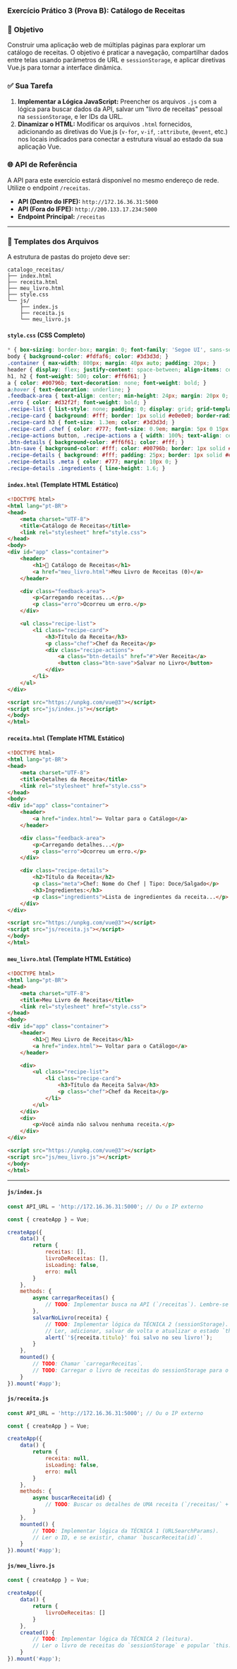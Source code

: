 ### Exercício Prático 3 (Prova B): Catálogo de Receitas

### 🎯 **Objetivo**

Construir uma aplicação web de múltiplas páginas para explorar um catálogo de receitas. O objetivo é praticar a navegação, compartilhar dados entre telas usando parâmetros de URL e `sessionStorage`, e aplicar diretivas Vue.js para tornar a interface dinâmica.

### ✅ **Sua Tarefa**

1.  **Implementar a Lógica JavaScript:** Preencher os arquivos `.js` com a lógica para buscar dados da API, salvar um "livro de receitas" pessoal na `sessionStorage`, e ler IDs da URL.
2.  **Dinamizar o HTML:** Modificar os arquivos `.html` fornecidos, adicionando as diretivas do Vue.js (`v-for`, `v-if`, `:attribute`, `@event`, etc.) nos locais indicados para conectar a estrutura visual ao estado da sua aplicação Vue.

### 🌐 **API de Referência**

A API para este exercício estará disponível no mesmo endereço de rede. Utilize o endpoint `/receitas`.

* **API (Dentro do IFPE):** `http://172.16.36.31:5000`
* **API (Fora do IFPE):** `http://200.133.17.234:5000`
* **Endpoint Principal:** `/receitas`

-----

### 📂 Templates dos Arquivos

A estrutura de pastas do projeto deve ser:

```
catalogo_receitas/
├── index.html
├── receita.html
├── meu_livro.html
├── style.css
└── js/
    ├── index.js
    ├── receita.js
    └── meu_livro.js
```

#### **`style.css`** (CSS Completo)

```css
* { box-sizing: border-box; margin: 0; font-family: 'Segoe UI', sans-serif; }
body { background-color: #fdfaf6; color: #3d3d3d; }
.container { max-width: 800px; margin: 40px auto; padding: 20px; }
header { display: flex; justify-content: space-between; align-items: center; padding-bottom: 20px; border-bottom: 1px solid #e0e0e0; margin-bottom: 20px; }
h1, h2 { font-weight: 500; color: #ff6f61; }
a { color: #00796b; text-decoration: none; font-weight: bold; }
a:hover { text-decoration: underline; }
.feedback-area { text-align: center; min-height: 24px; margin: 20px 0; font-style: italic; color: #888; }
.erro { color: #d32f2f; font-weight: bold; }
.recipe-list { list-style: none; padding: 0; display: grid; grid-template-columns: repeat(auto-fill, minmax(250px, 1fr)); gap: 20px; }
.recipe-card { background: #fff; border: 1px solid #e0e0e0; border-radius: 8px; box-shadow: 0 2px 5px rgba(0,0,0,0.05); padding: 20px; }
.recipe-card h3 { font-size: 1.3em; color: #3d3d3d; }
.recipe-card .chef { color: #777; font-size: 0.9em; margin: 5px 0 15px; }
.recipe-actions button, .recipe-actions a { width: 100%; text-align: center; padding: 10px 0; margin-top: 5px; border-radius: 4px; cursor: pointer; font-weight: bold; border: none; font-size: 14px; }
.btn-details { background-color: #ff6f61; color: #fff; }
.btn-save { background-color: #fff; color: #00796b; border: 1px solid #00796b; }
.recipe-details { background: #fff; padding: 25px; border: 1px solid #e0e0e0; border-radius: 8px; }
.recipe-details .meta { color: #777; margin: 10px 0; }
.recipe-details .ingredients { line-height: 1.6; }
```

#### **`index.html`** (Template HTML Estático)

```html
<!DOCTYPE html>
<html lang="pt-BR">
<head>
    <meta charset="UTF-8">
    <title>Catálogo de Receitas</title>
    <link rel="stylesheet" href="style.css">
</head>
<body>
<div id="app" class="container">
    <header>
        <h1>🍳 Catálogo de Receitas</h1>
        <a href="meu_livro.html">Meu Livro de Receitas (0)</a>
    </header>

    <div class="feedback-area">
        <p>Carregando receitas...</p>
        <p class="erro">Ocorreu um erro.</p>
    </div>

    <ul class="recipe-list">
        <li class="recipe-card">
            <h3>Título da Receita</h3>
            <p class="chef">Chef da Receita</p>
            <div class="recipe-actions">
                <a class="btn-details" href="#">Ver Receita</a>
                <button class="btn-save">Salvar no Livro</button>
            </div>
        </li>
    </ul>
</div>

<script src="https://unpkg.com/vue@3"></script>
<script src="js/index.js"></script>
</body>
</html>
```

#### **`receita.html`** (Template HTML Estático)

```html
<!DOCTYPE html>
<html lang="pt-BR">
<head>
    <meta charset="UTF-8">
    <title>Detalhes da Receita</title>
    <link rel="stylesheet" href="style.css">
</head>
<body>
<div id="app" class="container">
    <header>
        <a href="index.html">← Voltar para o Catálogo</a>
    </header>

    <div class="feedback-area">
        <p>Carregando detalhes...</p>
        <p class="erro">Ocorreu um erro.</p>
    </div>

    <div class="recipe-details">
        <h2>Título da Receita</h2>
        <p class="meta">Chef: Nome do Chef | Tipo: Doce/Salgado</p>
        <h3>Ingredientes:</h3>
        <p class="ingredients">Lista de ingredientes da receita...</p>
    </div>
</div>

<script src="https://unpkg.com/vue@3"></script>
<script src="js/receita.js"></script>
</body>
</html>
```

#### **`meu_livro.html`** (Template HTML Estático)

```html
<!DOCTYPE html>
<html lang="pt-BR">
<head>
    <meta charset="UTF-8">
    <title>Meu Livro de Receitas</title>
    <link rel="stylesheet" href="style.css">
</head>
<body>
<div id="app" class="container">
    <header>
        <h1>📖 Meu Livro de Receitas</h1>
        <a href="index.html">← Voltar para o Catálogo</a>
    </header>

    <div>
        <ul class="recipe-list">
            <li class="recipe-card">
                <h3>Título da Receita Salva</h3>
                <p class="chef">Chef da Receita</p>
            </li>
        </ul>
    </div>
    <div>
        <p>Você ainda não salvou nenhuma receita.</p>
    </div>
</div>

<script src="https://unpkg.com/vue@3"></script>
<script src="js/meu_livro.js"></script>
</body>
</html>
```

-----

#### **`js/index.js`**

```javascript
const API_URL = 'http://172.16.36.31:5000'; // Ou o IP externo

const { createApp } = Vue;

createApp({
    data() {
        return {
            receitas: [],
            livroDeReceitas: [],
            isLoading: false,
            erro: null
        }
    },
    methods: {
        async carregarReceitas() {
            // TODO: Implementar busca na API (`/receitas`). Lembre-se do isLoading.
        },
        salvarNoLivro(receita) {
            // TODO: Implementar lógica da TÉCNICA 2 (sessionStorage).
            // Ler, adicionar, salvar de volta e atualizar o estado `this.livroDeReceitas`.
            alert(`'${receita.titulo}' foi salvo no seu livro!`);
        }
    },
    mounted() {
        // TODO: Chamar `carregarReceitas`.
        // TODO: Carregar o livro de receitas do sessionStorage para o estado.
    }
}).mount('#app');
```

#### **`js/receita.js`**

```javascript
const API_URL = 'http://172.16.36.31:5000'; // Ou o IP externo

const { createApp } = Vue;

createApp({
    data() {
        return {
            receita: null,
            isLoading: false,
            erro: null
        }
    },
    methods: {
        async buscarReceita(id) {
            // TODO: Buscar os detalhes de UMA receita (`/receitas/` + id).
        }
    },
    mounted() {
        // TODO: Implementar lógica da TÉCNICA 1 (URLSearchParams).
        // Ler o ID, e se existir, chamar `buscarReceita(id)`.
    }
}).mount('#app');
```

#### **`js/meu_livro.js`**

```javascript
const { createApp } = Vue;

createApp({
    data() {
        return {
            livroDeReceitas: []
        }
    },
    created() {
        // TODO: Implementar lógica da TÉCNICA 2 (leitura).
        // Ler o livro de receitas do `sessionStorage` e popular `this.livroDeReceitas`.
    }
}).mount('#app');
```
